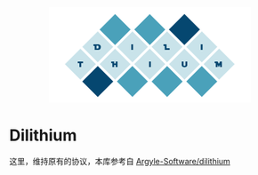 <p align="center">
  <img src="./dilithium.png"/>
</p>

# Dilithium

这里，维持原有的协议，本库参考自 [Argyle-Software/dilithium](https://github.com/Argyle-Software/dilithium/tree/master)